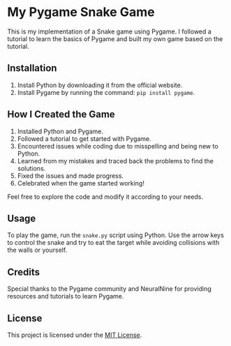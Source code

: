 # My Pygame Snake Game

This is my implementation of a Snake game using Pygame. I followed a tutorial to learn the basics of Pygame and built my own game based on the tutorial.

## Installation

1. Install Python by downloading it from the official website.
2. Install Pygame by running the command: `pip install pygame`.

## How I Created the Game

1. Installed Python and Pygame.
2. Followed a tutorial to get started with Pygame.
3. Encountered issues while coding due to misspelling and being new to Python.
4. Learned from my mistakes and traced back the problems to find the solutions.
5. Fixed the issues and made progress.
6. Celebrated when the game started working!

Feel free to explore the code and modify it according to your needs.

## Usage

To play the game, run the `snake.py` script using Python. Use the arrow keys to control the snake and try to eat the target while avoiding collisions with the walls or yourself.

## Credits

Special thanks to the Pygame community and NeuralNine for providing resources and tutorials to learn Pygame.

## License

This project is licensed under the [MIT License](LICENSE).
